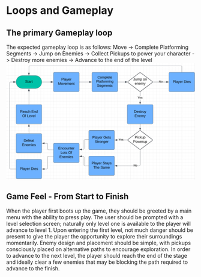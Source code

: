 # Loops and Gameplay

## The primary Gameplay loop
The expected gameplay loop is as follows:
Move -> Complete Platforming Segments -> Jump on Enemies -> Collect Pickups to power your character -> Destroy more enemies -> Advance to the end of the level
![alt text](https://github.com/LachlanRichardsUSC/SGD213_Task-2-Wiki-Template/blob/fdf678c1b43c1afd4d30829e1638cf1e0b33f301/Media/UML%20Diagrams/GamePlay%20Loop.png?raw=true)


## Game Feel - From Start to Finish

When the player first boots up the game, they should be greeted by a main menu with the ability to press play. The user should be prompted with a level selection screen; naturally only level one is available to the player will advance to level 1. Upon entering the first level, not much danger should be present to give the player the opportunity to explore their surroundings momentarily. Enemy design and placement should be simple, with pickups consciously placed on alternative paths to encourage exploration. In order to advance to the next level, the player should reach the end of the stage and ideally clear a few enemies that may be blocking the path required to advance to the finish.
